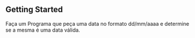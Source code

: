 ## Getting Started

Faça um Programa que peça uma data no formato dd/mm/aaaa e determine se a mesma é uma data válida.
